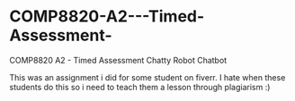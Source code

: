# COMP8820-A2---Timed-Assessment-
COMP8820 A2 - Timed Assessment Chatty Robot Chatbot

This was an assignment i did for some student on fiverr. I hate when these students do this so i need to teach them a lesson through plagiarism :)

